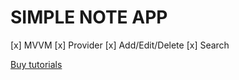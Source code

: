 # SIMPLE NOTE APP

[x] MVVM
[x] Provider
[x] Add/Edit/Delete
[x] Search

[Buy tutorials](https://t.me/dghub_founder)
